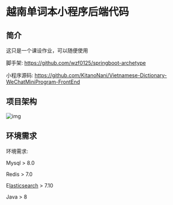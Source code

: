 # 越南单词本小程序后端代码

## 简介

这只是一个课设作业，可以随便使用

脚手架: https://github.com/wzf0125/springboot-archetype

小程序源码: https://github.com/KitanoNani/Vietnamese-Dictionary-WeChatMiniProgram-FrontEnd

## 项目架构

![img](https://974500760-1303995467.cos.ap-guangzhou.myqcloud.com/PicGo/202212211849584.png)

## 环境需求

环境需求:

Mysql > 8.0

Redis > 7.0

E[lasticsearch](http://www.baidu.com/link?url=0Ic9oYCp-e4WaGjfsPPYMeFL13DbStrVvCMUFMIPWbalpxu6wOLNG8lUjOUR90ZFxi8OwpADRYajg_ItlEUYccXj2R1OFiomQNSgzZ7Yiga) > 7.10

Java > 8
